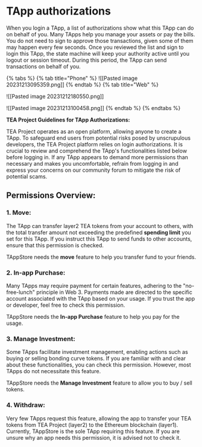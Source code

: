 # TApp authorizations

When you login a TApp, a list of authorizations show what this TApp can do on behalf of you. Many TApps help you manage your assets or pay the bills. You do not need to sign to approve those transactions, given some of them may happen every few seconds. Once you reviewed the list and sign to login this TApp, the state machine will keep your authority active until you logout or session timeout. During this period, the TApp can send transactions on behalf of you.


{% tabs %}
{% tab title="Phone" %}
![[Pasted image 20231213095359.png]]
{% endtab %}
{% tab title="Web" %} 

![[Pasted image 20231212180550.png]]

![[Pasted image 20231213100458.png]]
{% endtab %}
{% endtabs %}

**TEA Project Guidelines for TApp Authorizations:**

TEA Project operates as an open platform, allowing anyone to create a TApp. To safeguard end users from potential risks posed by unscrupulous developers, the TEA Project platform relies on login authorizations. It is crucial to review and comprehend the TApp's functionalities listed below before logging in. If any TApp appears to demand more permissions than necessary and makes you uncomfortable, refrain from logging in and express your concerns on our community forum to mitigate the risk of potential scams.

## **Permissions Overview:**

### 1. **Move:**

The TApp can transfer layer2 TEA tokens from your account to others, with the total transfer amount not exceeding the predefined **spending limit** you set for this TApp. If you instruct this TApp to send funds to other accounts, ensure that this permission is checked.

TAppStore needs the **move** feature to help you transfer fund to your friends.

### 2. **In-app Purchase:**

Many TApps may require payment for certain features, adhering to the "no-free-lunch" principle in Web 3. Payments made are directed to the specific account associated with the TApp based on your usage. If you trust the app or developer, feel free to check this permission.

TAppStore needs the **In-app Purchase** feature to help you pay for the usage.

### 3. **Manage Investment:**

Some TApps facilitate investment management, enabling actions such as buying or selling bonding curve tokens. If you are familiar with and clear about these functionalities, you can check this permission. However, most TApps do not necessitate this feature.

TAppStore needs the **Manage Investment** feature to allow you to buy / sell tokens.

### 4. **Withdraw:**

Very few TApps request this feature, allowing the app to transfer your TEA tokens from TEA Project (layer2) to the Ethereum blockchain (layer1). Currently, TAppStore is the sole TApp requiring this feature. If you are unsure why an app needs this permission, it is advised not to check it.
